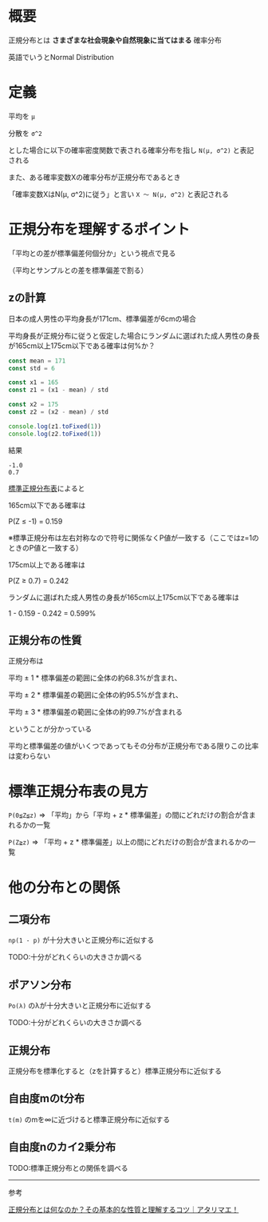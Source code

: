# 概要

正規分布とは **さまざまな社会現象や自然現象に当てはまる** 確率分布

英語でいうとNormal Distribution

# 定義

平均を `μ`

分散を `σ^2`

とした場合に以下の確率密度関数で表される確率分布を指し `N(μ, σ^2)` と表記される

また、ある確率変数Xの確率分布が正規分布であるとき

「確率変数XはN(μ, σ^2)に従う」と言い `X ～ N(μ, σ^2)` と表記される

# 正規分布を理解するポイント

「平均との差が標準偏差何個分か」という視点で見る

（平均とサンプルとの差を標準偏差で割る）

## zの計算

日本の成人男性の平均身長が171cm、標準偏差が6cmの場合

平均身長が正規分布に従うと仮定した場合にランダムに選ばれた成人男性の身長が165cm以上175cm以下である確率は何%か？

```js
const mean = 171
const std = 6

const x1 = 165
const z1 = (x1 - mean) / std

const x2 = 175
const z2 = (x2 - mean) / std

console.log(z1.toFixed(1))
console.log(z2.toFixed(1))
```

結果

```
-1.0
0.7
```

[標準正規分布表](https://bellcurve.jp/statistics/course/7805.html)によると

165cm以下である確率は

P(Z ≤ -1) = 0.159

※標準正規分布は左右対称なので符号に関係なくP値が一致する（ここではz=1のときのP値と一致する）

175cm以上である確率は

P(Z ≥ 0.7) = 0.242

ランダムに選ばれた成人男性の身長が165cm以上175cm以下である確率は

1 - 0.159 - 0.242 = 0.599%

## 正規分布の性質

正規分布は

平均 ± 1 * 標準偏差の範囲に全体の約68.3%が含まれ、

平均 ± 2 * 標準偏差の範囲に全体の約95.5%が含まれ、

平均 ± 3 * 標準偏差の範囲に全体の約99.7%が含まれる

ということが分かっている

平均と標準偏差の値がいくつであってもその分布が正規分布である限りこの比率は変わらない

# 標準正規分布表の見方

`P(0≦Z≦z)` => 「平均」から「平均 + z * 標準偏差」の間にどれだけの割合が含まれるかの一覧

`P(Z≧z)` => 「平均 + z * 標準偏差」以上の間にどれだけの割合が含まれるかの一覧

# 他の分布との関係

## 二項分布

`np(1 - p)` が十分大きいと正規分布に近似する

TODO:十分がどれくらいの大きさか調べる

## ポアソン分布

`Po(λ)` のλが十分大きいと正規分布に近似する

TODO:十分がどれくらいの大きさか調べる

## 正規分布

正規分布を標準化すると（zを計算すると）標準正規分布に近似する

## 自由度mのt分布

`t(m)` のmを∞に近づけると標準正規分布に近似する

## 自由度nのカイ2乗分布

TODO:標準正規分布との関係を調べる

---

参考

[正規分布とは何なのか？その基本的な性質と理解するコツ｜アタリマエ！](https://atarimae.biz/archives/9850)
